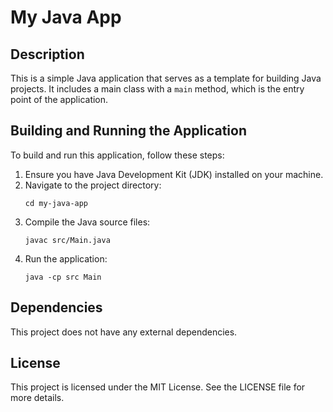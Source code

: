 # My Java App

## Description
This is a simple Java application that serves as a template for building Java projects. It includes a main class with a `main` method, which is the entry point of the application.

## Building and Running the Application
To build and run this application, follow these steps:

1. Ensure you have Java Development Kit (JDK) installed on your machine.
2. Navigate to the project directory:
   ```
   cd my-java-app
   ```
3. Compile the Java source files:
   ```
   javac src/Main.java
   ```
4. Run the application:
   ```
   java -cp src Main
   ```

## Dependencies
This project does not have any external dependencies.

## License
This project is licensed under the MIT License. See the LICENSE file for more details.